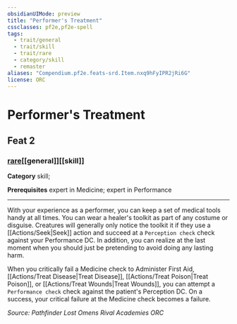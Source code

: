 ```yaml
---
obsidianUIMode: preview
title: "Performer's Treatment"
cssclasses: pf2e,pf2e-spell
tags:
  - trait/general
  - trait/skill
  - trait/rare
  - category/skill
  - remaster
aliases: "Compendium.pf2e.feats-srd.Item.nxq9hFyIPR2jRi6G"
license: ORC
---
```

# Performer's Treatment
## Feat 2
### [rare](rare "Rare Rarity Trait")[[general]][[skill]]

**Category** skill; 



**Prerequisites** expert in Medicine; expert in Performance
* * *
With your experience as a performer, you can keep a set of medical tools handy at all times. You can wear a healer's toolkit as part of any costume or disguise. Creatures will generally only notice the toolkit it if they use a [[Actions/Seek|Seek]] action and succeed at a `Perception check` check against your Performance DC. In addition, you can realize at the last moment when you should just be pretending to avoid doing any lasting harm.

When you critically fail a Medicine check to Administer First Aid, [[Actions/Treat Disease|Treat Disease]], [[Actions/Treat Poison|Treat Poison]], or [[Actions/Treat Wounds|Treat Wounds]], you can attempt a `Performance check` check against the patient's Perception DC. On a success, your critical failure at the Medicine check becomes a failure.

*Source: Pathfinder Lost Omens Rival Academies*
*ORC*